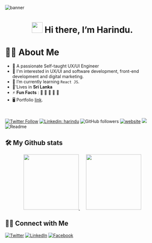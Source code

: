 ![banner](https://github.com/harindujayakody/harindujayakody/assets/9878813/1d37af27-0792-4f8f-a399-d4be0f22b5bc)

<h1 align="center">
<img src="https://media.giphy.com/media/hvRJCLFzcasrR4ia7z/giphy.gif" width="35"> Hi there, I’m Harindu.
</h1>

# 👩‍💻 About Me
- 🌱 A passionate Self-taught UX/UI Engineer
- 👯 I'm interested in UX/UI and software development, front-end development and digital marketing.
- 💬 I’m currently learning `React JS`.
- 🏡'Lives in **Sri Lanka**
- ⚡ **Fun Facts** : 🍕 🏉 🏏 🎥 🚞
- 🖥️ Portfolio [link](https://webflow.io/).
<br>

[![Twitter Follow](https://img.shields.io/twitter/follow/harindu522?label=Follow)](https://twitter.com/intent/follow?screen_name=harindu522)
[![Linkedin: harindu](https://img.shields.io/badge/-harindujay-blue?style=flat-square&logo=Linkedin&logoColor=white&link=https://www.linkedin.com/in/harindujay/)](https://www.linkedin.com/in/harindujay)
![GitHub followers](https://img.shields.io/github/followers/harindujayakody?label=Follow&style=social)
[![website](https://img.shields.io/badge/Website-46a2f1.svg?&style=flat-square&logo=Google-Chrome&logoColor=white&link=https://anmolsingh.me/)](https://ekathuwa.org/)
![](https://visitor-badge.glitch.me/badge?page_id=anmol098.anmol098)
![Readme](https://github.com/anmol098/anmol098/workflows/Waka%20Readme/badge.svg)


## 🛠️ My Github stats

<p align="center">
  <a href="https://github.com/KavidiDeSilva">
    <img height="180em" src="https://github-readme-stats.vercel.app/api?username=harindujayakody&theme=dracula"/>
  </a>
  <span style="margin-left: 10px;"></span>
  <img height="180em" style="margin-left: 10px;" src="https://github-readme-stats.vercel.app/api/top-langs/?username=harindujayakody&layout=compact&langs_count=7&theme=dark"/>
</p>

## 🤝🏻 Connect with Me
[![Twitter](https://img.shields.io/badge/Twitter-%231DA1F2.svg?style=for-the-badge&logo=Twitter&logoColor=white)](https://twitter.com/harindu522)
 [![LinkedIn](https://img.shields.io/badge/linkedin-%230077B5.svg?style=for-the-badge&logo=linkedin&logoColor=white)](https://www.linkedin.com/in/YourProfileLinkHere)
 [![Facebook](https://img.shields.io/badge/Facebook-%231877F2.svg?style=for-the-badge&logo=Facebook&logoColor=white)](https://www.facebook.com/harindu.jayakoydy)
